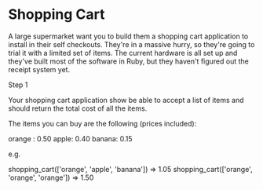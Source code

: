 # Shopping Cart #

A large supermarket want you to build them a shopping cart application to install in their self checkouts. They're in
a massive hurry, so they're going to trial it with a limited set of items. The current hardware is all set up and they've
built most of the software in Ruby, but they haven't figured out the receipt system yet.

Step 1 

Your shopping cart application show be able to accept a list of items and should return the total cost of all the items.

The items you can buy are the following (prices included):

orange : 0.50
apple: 0.40
banana: 0.15

e.g.

shopping_cart(['orange', 'apple', 'banana']) => 1.05
shopping_cart(['orange', 'orange', 'orange']) => 1.50

